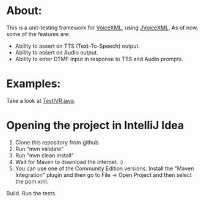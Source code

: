 About:
=====

This is a unit-testing framework for [VoiceXML](http://www.w3.org/TR/voicexml20/), using [JVoiceXML](http://jvoicexml.sourceforge.net/). As of now, some of the features are:

* Ability to assert on TTS (Text-To-Speech) output.
* Ability to assert on Audio output.
* Ability to enter DTMF input in response to TTS and Audio prompts.

Examples:
=========

Take a look at [TestIVR.java](https://github.com/motech/voice-unit/blob/master/src/test/java/org/motechproject/voiceserver/TestIVR.java).

Opening the project in IntelliJ Idea
====================================

1. Clone this repository from github.
2. Run "mvn validate"
3. Run "mvn clean install"
4. Wait for Maven to download the internet. :)
5. You can use one of the Community Edition versions. Install the "Maven Integration" plugin and then go to File -> Open Project and then select the pom.xml.

  Build. Run the tests.
